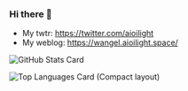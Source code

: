 ### Hi there 👋

- My twtr: https://twitter.com/aioilight
- My weblog: https://wangel.aioilight.space/

![GitHub Stats Card](https://github-readme-stats.vercel.app/api?username=AioiLight&count_private=true&theme=dark)

![Top Languages Card (Compact layout)](https://github-readme-stats.vercel.app/api/top-langs/?username=AioiLight&layout=compact&count_private=true&theme=dark)
